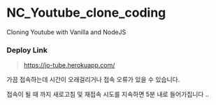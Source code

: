# NC_Youtube_clone_coding

Cloning Youtube with Vanilla and NodeJS

### Deploy Link
> https://jo-tube.herokuapp.com/
 
 
가끔 접속하는데 시간이 오래걸리거나 접속 오류가 있을 수 있습니다. 

접속이 될 때 까지 새로고침 및 재접속 시도를 지속하면 5분 내로 들어가집니다 ..
